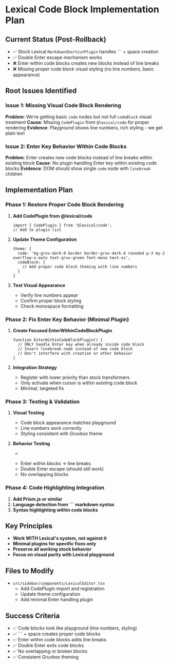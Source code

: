# Lexical Code Block Implementation Plan

## Current Status (Post-Rollback)
- ✅ Stock Lexical `MarkdownShortcutPlugin` handles ``` + space creation
- ✅ Double Enter escape mechanism works
- ❌ Enter within code blocks creates new blocks instead of line breaks
- ❌ Missing proper code block visual styling (no line numbers, basic appearance)

## Root Issues Identified

### Issue 1: Missing Visual Code Block Rendering
**Problem**: We're getting basic `code` nodes but not full `codeBlock` visual treatment
**Cause**: Missing `CodePlugin` from `@lexical/code` for proper rendering
**Evidence**: Playground shows line numbers, rich styling - we get plain text

### Issue 2: Enter Key Behavior Within Code Blocks  
**Problem**: Enter creates new code blocks instead of line breaks within existing block
**Cause**: No plugin handling Enter key within existing code blocks
**Evidence**: DOM should show single `code` node with `linebreak` children

## Implementation Plan

### Phase 1: Restore Proper Code Block Rendering
1. **Add CodePlugin from @lexical/code**
   ```tsx
   import { CodePlugin } from '@lexical/code';
   // Add to plugin list
   ```

2. **Update Theme Configuration**
   ```tsx
   theme: {
     code: 'bg-gruv-dark-0 border border-gruv-dark-4 rounded p-3 my-2 overflow-x-auto text-gruv-green font-mono text-xs',
     codeBlock: {
       // Add proper code block theming with line numbers
     }
   }
   ```

3. **Test Visual Appearance**
   - Verify line numbers appear
   - Confirm proper block styling
   - Check monospace formatting

### Phase 2: Fix Enter Key Behavior (Minimal Plugin)
1. **Create Focused EnterWithinCodeBlockPlugin**
   ```tsx
   function EnterWithinCodeBlockPlugin() {
     // ONLY handle Enter key when already inside code block
     // Insert linebreak node instead of new code block
     // Don't interfere with creation or other behavior
   }
   ```

2. **Integration Strategy**
   - Register with lower priority than stock transformers
   - Only activate when cursor is within existing code block
   - Minimal, targeted fix

### Phase 3: Testing & Validation
1. **Visual Testing**
   - Code block appearance matches playground
   - Line numbers work correctly
   - Styling consistent with Gruvbox theme

2. **Behavior Testing**
   - ``` + space creation (should still work)
   - Enter within blocks → line breaks
   - Double Enter escape (should still work)
   - No overlapping blocks

### Phase 4: Code Highlighting Integration
1. **Add Prism.js or similar**
2. **Language detection from ``` markdown syntax**
3. **Syntax highlighting within code blocks**

## Key Principles
- **Work WITH Lexical's system, not against it**
- **Minimal plugins for specific fixes only**
- **Preserve all working stock behavior**
- **Focus on visual parity with Lexical playground**

## Files to Modify
- `src/sidebar/components/LexicalEditor.tsx`
  - Add CodePlugin import and registration
  - Update theme configuration
  - Add minimal Enter handling plugin

## Success Criteria
- ✅ Code blocks look like playground (line numbers, styling)
- ✅ ``` + space creates proper code blocks
- ✅ Enter within code blocks adds line breaks
- ✅ Double Enter exits code blocks
- ✅ No overlapping or broken blocks
- ✅ Consistent Gruvbox theming